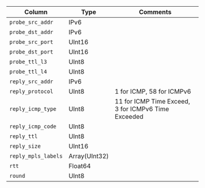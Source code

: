 Column | Type | Comments
-------|------|---------
`probe_src_addr`    | IPv6
`probe_dst_addr`    | IPv6
`probe_src_port`    | UInt16
`probe_dst_port`    | UInt16
`probe_ttl_l3`      | UInt8
`probe_ttl_l4`      | UInt8
`reply_src_addr`    | IPv6
`reply_protocol`    | UInt8 | 1 for ICMP, 58 for ICMPv6
`reply_icmp_type`   | UInt8 | 11 for ICMP Time Exceed, 3 for ICMPv6 Time Exceeded
`reply_icmp_code`   | UInt8
`reply_ttl`         | UInt8
`reply_size`        | UInt16
`reply_mpls_labels` | Array(UInt32)
`rtt`               | Float64
`round`             | UInt8
